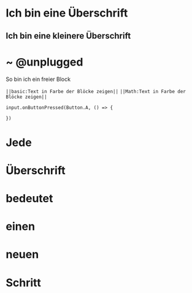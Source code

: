 # Ich bin eine Überschrift

## Ich bin eine kleinere Überschrift

# ~ @unplugged 
So bin ich ein freier Block

``||basic:Text in Farbe der Blöcke zeigen||``
``||Math:Text in Farbe der Blöcke zeigen||``

```blocks
input.onButtonPressed(Button.A, () => {
   
})
```

# Jede
# Überschrift
# bedeutet
# einen
# neuen
# Schritt